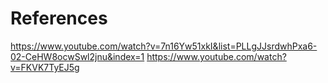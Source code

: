 # References 

https://www.youtube.com/watch?v=7n16Yw51xkI&list=PLLgJJsrdwhPxa6-02-CeHW8ocwSwl2jnu&index=1
https://www.youtube.com/watch?v=FKVK7TyEJ5g